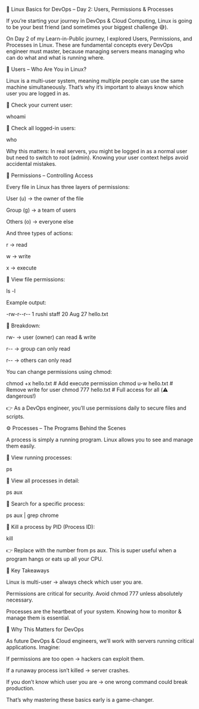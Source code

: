  🐧 Linux Basics for DevOps – Day 2: Users, Permissions & Processes

If you’re starting your journey in DevOps & Cloud Computing, Linux is going to be your best friend (and sometimes your biggest challenge 😅).

On Day 2 of my Learn-in-Public journey, I explored Users, Permissions, and Processes in Linux. These are fundamental concepts every DevOps engineer must master, because managing servers means managing who can do what and what is running where.

👤 Users – Who Are You in Linux?

Linux is a multi-user system, meaning multiple people can use the same machine simultaneously. That’s why it’s important to always know which user you are logged in as.

🔹 Check your current user:

whoami


🔹 Check all logged-in users:

who


Why this matters: In real servers, you might be logged in as a normal user but need to switch to root (admin). Knowing your user context helps avoid accidental mistakes.

🔑 Permissions – Controlling Access

Every file in Linux has three layers of permissions:

User (u) → the owner of the file

Group (g) → a team of users

Others (o) → everyone else

And three types of actions:

r → read

w → write

x → execute

📌 View file permissions:

ls -l


Example output:

-rw-r--r--  1 rushi staff   20 Aug 27  hello.txt


🔹 Breakdown:

rw- → user (owner) can read & write

r-- → group can only read

r-- → others can only read

You can change permissions using chmod:

chmod +x hello.txt      # Add execute permission
chmod u-w hello.txt     # Remove write for user
chmod 777 hello.txt     # Full access for all (⚠️ dangerous!)


👉 As a DevOps engineer, you’ll use permissions daily to secure files and scripts.

⚙️ Processes – The Programs Behind the Scenes

A process is simply a running program. Linux allows you to see and manage them easily.

🔹 View running processes:

ps


🔹 View all processes in detail:

ps aux


🔹 Search for a specific process:

ps aux | grep chrome


🔹 Kill a process by PID (Process ID):

kill <PID>


👉 Replace <PID> with the number from ps aux.
This is super useful when a program hangs or eats up all your CPU.

📝 Key Takeaways

Linux is multi-user → always check which user you are.

Permissions are critical for security. Avoid chmod 777 unless absolutely necessary.

Processes are the heartbeat of your system. Knowing how to monitor & manage them is essential.

🚀 Why This Matters for DevOps

As future DevOps & Cloud engineers, we’ll work with servers running critical applications. Imagine:

If permissions are too open → hackers can exploit them.

If a runaway process isn’t killed → server crashes.

If you don’t know which user you are → one wrong command could break production.

That’s why mastering these basics early is a game-changer.
